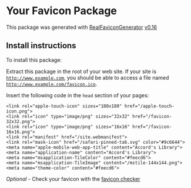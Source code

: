 # Your Favicon Package

This package was generated with [RealFaviconGenerator](https://realfavicongenerator.net/) [v0.16](https://realfavicongenerator.net/change_log#v0.16)

## Install instructions

To install this package:

Extract this package in the root of your web site. If your site is <code>http://www.example.com</code>, you should be able to access a file named <code>http://www.example.com/favicon.ico</code>.

Insert the following code in the `head` section of your pages:

    <link rel="apple-touch-icon" sizes="180x180" href="/apple-touch-icon.png">
    <link rel="icon" type="image/png" sizes="32x32" href="/favicon-32x32.png">
    <link rel="icon" type="image/png" sizes="16x16" href="/favicon-16x16.png">
    <link rel="manifest" href="/site.webmanifest">
    <link rel="mask-icon" href="/safari-pinned-tab.svg" color="#9c6644">
    <meta name="apple-mobile-web-app-title" content="Accord's Library">
    <meta name="application-name" content="Accord's Library">
    <meta name="msapplication-TileColor" content="#feecd6">
    <meta name="msapplication-TileImage" content="/mstile-144x144.png">
    <meta name="theme-color" content="#feecd6">

_Optional_ - Check your favicon with the [favicon checker](https://realfavicongenerator.net/favicon_checker)

